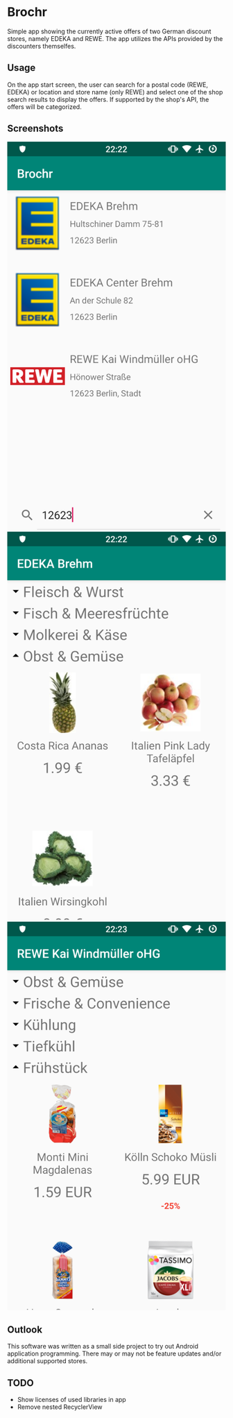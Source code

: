 # Brochr
Simple app showing the currently active offers of two German discount stores, namely EDEKA and REWE.
The app utilizes the APIs provided by the discounters themselfes.

## Usage
On the app start screen, the user can search for a postal code (REWE, EDEKA) or location and store name
(only REWE) and select one of the shop search results to display the offers. If supported by the shop's
API, the offers will be categorized.

## Screenshots
![Store search](/screenshots/StoreSearch.png?raw=true "Store search results")
![EDEKA offers](/screenshots/EDEKA_Offers.png?raw=true "Offers of an EDEKA store")
![REWE offers](/screenshots/REWE_Offers.png?raw=true "Offers of an REWE store")

## Outlook
This software was written as a small side project to try out Android application programming.
There may or may not be feature updates and/or additional supported stores.

## TODO
- Show licenses of used libraries in app
- Remove nested RecyclerView
